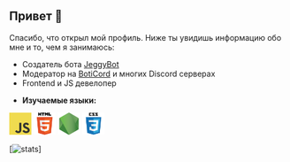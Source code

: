 ## Привет 👋

Спасибо, что открыл мой профиль. Ниже ты увидишь информацию обо мне и то, чем я занимаюсь:
- Создатель бота [JeggyBot](https://www.jeggybot.ml)
- Модератор на [BotiCord](https://boticord.top) и многих Discord серверах
- Frontend и JS девелопер
+ **Изучаемые языки:**

<img height="40" src="https://raw.githubusercontent.com/github/explore/80688e429a7d4ef2fca1e82350fe8e3517d3494d/topics/javascript/javascript.png">  <img height="40" src="https://raw.githubusercontent.com/github/explore/80688e429a7d4ef2fca1e82350fe8e3517d3494d/topics/html/html.png">  <img height="40" src="https://raw.githubusercontent.com/github/explore/80688e429a7d4ef2fca1e82350fe8e3517d3494d/topics/nodejs/nodejs.png">  <img height="40" src="https://raw.githubusercontent.com/github/explore/80688e429a7d4ef2fca1e82350fe8e3517d3494d/topics/css/css.png"> 

[![stats](https://github-readme-stats.vercel.app/api?username=MrVaDiM4iK&show_icons=true)]
